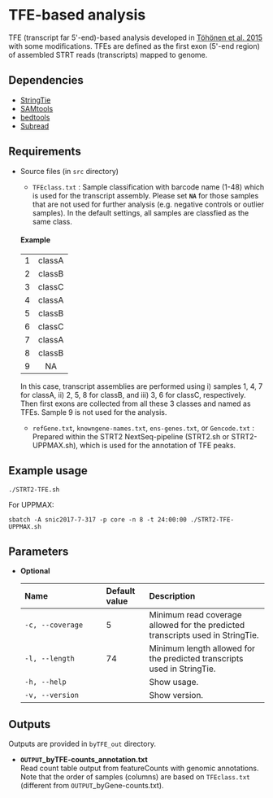 # TFE-based analysis

TFE (transcript far 5'-end)-based analysis developed in [Töhönen et al. 2015](https://doi.org/10.1038/ncomms9207) with some modifications. TFEs are defined as the first exon (5'-end region) of assembled STRT reads (transcripts) mapped to genome.  

## Dependencies
- [StringTie](https://ccb.jhu.edu/software/stringtie/)
- [SAMtools](http://samtools.sourceforge.net/)
- [bedtools](https://bedtools.readthedocs.io/en/latest/)
- [Subread](http://subread.sourceforge.net/)

## Requirements
- Source files (in `src` directory)
  - `TFEclass.txt` : Sample classification with barcode name (1-48) which is used for the transcript assembly. Please set __`NA`__ for those samples that are not used for further analysis (e.g. negative controls or outlier samples). In the default settings, all samples are classfied as the same class.
   #### Example
     |     |     |
     | :-: | :-: |
     | 1 | classA | 
     | 2 | classB | 
     | 3 | classC | 
     | 4 | classA | 
     | 5 | classB | 
     | 6 | classC | 
     | 7 | classA | 
     | 8 | classB | 
     | 9 | NA | 
    
  In this case, transcript assemblies are performed using i) samples 1, 4, 7 for classA, ii) 2, 5, 8 for classB, and iii) 3, 6 for classC, respectively. Then first exons are collected from all these 3 classes and named as TFEs. Sample 9 is not used for the analysis. 
  - `refGene.txt`, `knowngene-names.txt`,  `ens-genes.txt`, or `Gencode.txt`  : Prepared within the STRT2 NextSeq-pipeline (STRT2.sh or STRT2-UPPMAX.sh), which is used for the annotation of TFE peaks.
  
## Example usage
```
./STRT2-TFE.sh
```
For UPPMAX:
```
sbatch -A snic2017-7-317 -p core -n 8 -t 24:00:00 ./STRT2-TFE-UPPMAX.sh
```

## Parameters
- __Optional__

   | Name&nbsp;&nbsp;&nbsp;&nbsp;&nbsp;&nbsp;&nbsp;&nbsp;&nbsp;&nbsp;&nbsp;&nbsp;&nbsp;&nbsp;&nbsp;&nbsp;&nbsp;&nbsp;&nbsp;&nbsp;&nbsp;&nbsp;&nbsp;|Default value|Description|
   | :--- | :--- | :--- |
   | `-c, --coverage` | 5 | Minimum read coverage allowed for the predicted transcripts used in StringTie.|
   | `-l, --length` | 74 | Minimum length allowed for the predicted transcripts used in StringTie.|
   | `-h, --help`| | Show usage.|
   | `-v, --version`| | Show version.|

## Outputs
Outputs are provided in `byTFE_out` directory.

- __`OUTPUT`\_byTFE-counts_annotation.txt__ <br>
Read count table output from featureCounts with genomic annotations. Note that the order of samples (columns) are based on `TFEclass.txt` (different from `OUTPUT`\_byGene-counts.txt).

